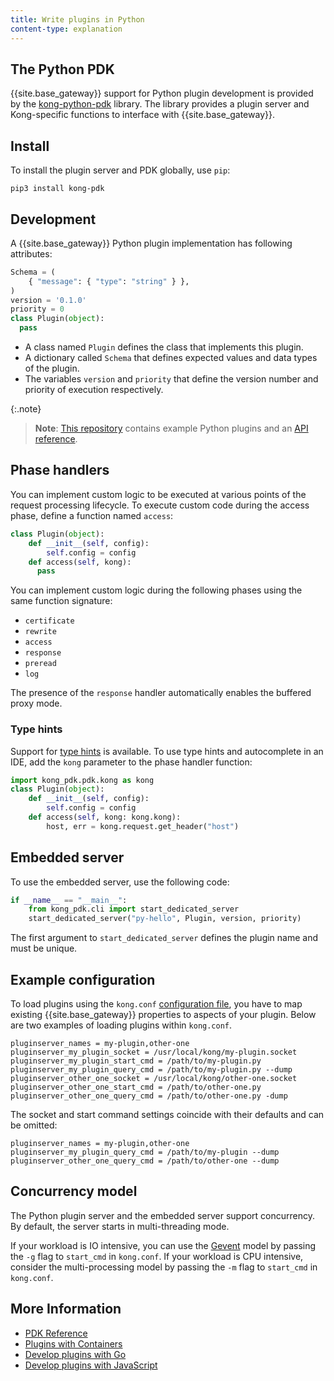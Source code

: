 ```yaml
---
title: Write plugins in Python
content-type: explanation
---
```


## The Python PDK

{{site.base_gateway}} support for Python plugin development is provided by the [kong-python-pdk](https://github.com/Kong/kong-python-pdk) library.
The library provides a plugin server and Kong-specific
functions to interface with {{site.base_gateway}}.

## Install

To install the plugin server and PDK globally, use `pip`:

```
pip3 install kong-pdk
```

## Development

A {{site.base_gateway}} Python plugin implementation has following attributes:

```python
Schema = (
    { "message": { "type": "string" } },
)
version = '0.1.0'
priority = 0
class Plugin(object):
  pass
```

* A class named `Plugin` defines the class that implements this plugin. 
* A dictionary called `Schema` that defines expected values and data types of the plugin. 
* The variables `version` and `priority` that define the version number and priority of execution respectively.

{:.note}
>**Note**: [This repository](https://github.com/Kong/kong-python-pdk/tree/master/examples) contains example Python plugins and an [API reference](https://kong.github.io/kong-python-pdk/py-modindex.html).

## Phase handlers

You can implement custom logic to be executed at
various points of the request processing lifecycle. To execute
custom code during the access phase, define a function named `access`:

```python
class Plugin(object):
    def __init__(self, config):
        self.config = config
    def access(self, kong):
      pass
```

You can implement custom logic during the following phases using the same function signature:

- `certificate`
- `rewrite`
- `access`
- `response`
- `preread`
- `log`

The presence of the `response` handler automatically enables the buffered proxy mode.

### Type hints

Support for [type hints](https://www.python.org/dev/peps/pep-0484/) is available. To use type hints
and autocomplete in an IDE, add the `kong` parameter to the phase handler function:

```python
import kong_pdk.pdk.kong as kong
class Plugin(object):
    def __init__(self, config):
        self.config = config
    def access(self, kong: kong.kong):
        host, err = kong.request.get_header("host")
```

## Embedded server

To use the embedded server, use the following code:

```python
if __name__ == "__main__":
    from kong_pdk.cli import start_dedicated_server
    start_dedicated_server("py-hello", Plugin, version, priority)
```

The first argument to `start_dedicated_server` defines the plugin name and must
be unique.

## Example configuration

To load plugins using the `kong.conf` [configuration file](/gateway/latest/production/kong-conf), you have to map existing {{site.base_gateway}} properties to aspects of your plugin.
Below are two examples of loading plugins within `kong.conf`.

```
pluginserver_names = my-plugin,other-one
pluginserver_my_plugin_socket = /usr/local/kong/my-plugin.socket
pluginserver_my_plugin_start_cmd = /path/to/my-plugin.py
pluginserver_my_plugin_query_cmd = /path/to/my-plugin.py --dump
pluginserver_other_one_socket = /usr/local/kong/other-one.socket
pluginserver_other_one_start_cmd = /path/to/other-one.py
pluginserver_other_one_query_cmd = /path/to/other-one.py -dump
```

The socket and start command settings coincide with
their defaults and can be omitted:

```
pluginserver_names = my-plugin,other-one
pluginserver_my_plugin_query_cmd = /path/to/my-plugin --dump
pluginserver_other_one_query_cmd = /path/to/other-one --dump
```

## Concurrency model

The Python plugin server and the embedded server support concurrency. By default,
the server starts in multi-threading mode.

If your workload is IO intensive, you can use the [Gevent](http://www.gevent.org/) model by passing the `-g` flag to
`start_cmd` in `kong.conf`.
If your workload is CPU intensive, consider the multi-processing model by passing the `-m` flag to
`start_cmd` in `kong.conf`.


## More Information
* [PDK Reference](/gateway/latest/plugin-development/pdk/)
* [Plugins with Containers](/gateway/latest/plugin-development/pluginserver/plugins-kubernetes)
* [Develop plugins with Go](/gateway/latest/plugin-development/pluginserver/go)
* [Develop plugins with JavaScript](/gateway/latest/plugin-development/pluginserver/javascript)